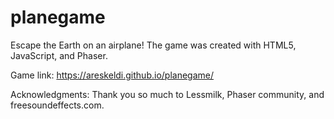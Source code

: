 # planegame
Escape the Earth on an airplane! The game was created with HTML5, JavaScript, and Phaser.

Game link: https://areskeldi.github.io/planegame/

Acknowledgments:
Thank you so much to Lessmilk, Phaser community, and freesoundeffects.com.
